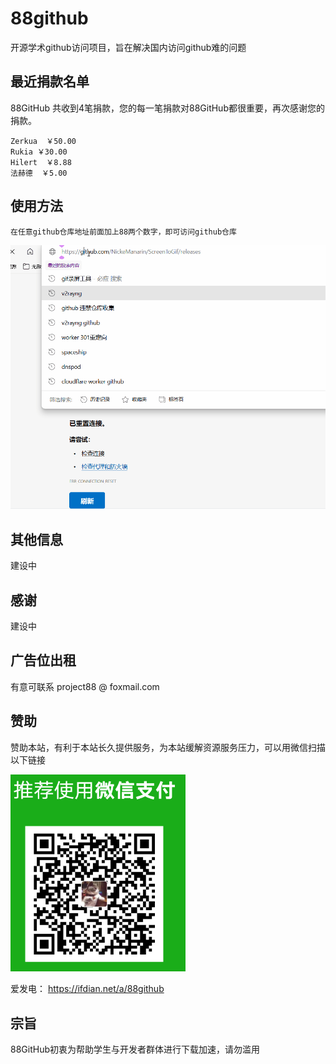# 88github
开源学术github访问项目，旨在解决国内访问github难的问题


## 最近捐款名单

88GitHub 共收到4笔捐款，您的每一笔捐款对88GitHub都很重要，再次感谢您的捐款。

```
Zerkua  ￥50.00  
Rukia ￥30.00 
Hilert  ￥8.88 
法赫德  ￥5.00 
```


## 使用方法
`在任意github仓库地址前面加上88两个数字，即可访问github仓库`

<img src="/assets/use.gif" >

## 其他信息
建设中

## 感谢
建设中


## 广告位出租
有意可联系 project88 @ foxmail.com


## 赞助
赞助本站，有利于本站长久提供服务，为本站缓解资源服务压力，可以用微信扫描以下链接

<img src="/assets/dashang.png" width="280px" >

爱发电：
https://ifdian.net/a/88github

## 宗旨

88GitHub初衷为帮助学生与开发者群体进行下载加速，请勿滥用

